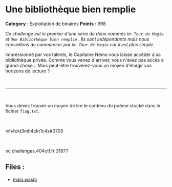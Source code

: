 # Une bibliothèque bien remplie

**Category** : Exploitation de binaires
**Points** : 998

<div style="margin-bottom: 1em;"><i>Ce challenge est le premier d'une série de deux nommés  <code>Un Tour de Magie</code>  et  <code>Une Bibliothèque bien remplie</code> . Ils sont indépendants mais nous conseillons de commencer par  <code>Un Tour de Magie</code>  car il est plus simple.</i></div>

Impressionné par vos talents, le Capitaine Némo vous laisse accéder à sa bibliothèque privée. Comme vous venez d'arriver, vous n'avez pas accès à grand-chose... Mais peut-être trouverez-vous un moyen d'élargir vos horizons de lecture ? 

<p class="space">&nbsp;</p>

***

<p class="space">&nbsp;</p>

Vous devez trouver un moyen de lire le contenu du poème stocké dans le fichier `flag.txt`.

<p class="space">&nbsp;</p>

<div class="author">mh4ckt3mh4ckt1c4s#0705</div>

<p class="space">&nbsp;</p>

nc challenges.404ctf.fr 31977

## Files : 
 - [main.wasm](./main.wasm)



